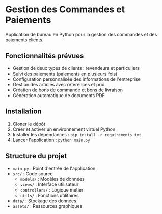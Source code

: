 # Gestion des Commandes et Paiements

Application de bureau en Python pour la gestion des commandes et des paiements clients.

## Fonctionnalités prévues

- Gestion de deux types de clients : revendeurs et particuliers
- Suivi des paiements (paiements en plusieurs fois)
- Configuration personnalisée des informations de l'entreprise
- Gestion des articles avec références et prix
- Création de bons de commande et bons de livraison
- Génération automatique de documents PDF

## Installation

1. Cloner le dépôt
2. Créer et activer un environnement virtuel Python
3. Installer les dépendances : `pip install -r requirements.txt`
4. Lancer l'application : `python main.py`

## Structure du projet

- `main.py` : Point d'entrée de l'application
- `src/` : Code source
  - `models/` : Modèles de données
  - `views/` : Interface utilisateur
  - `controllers/` : Logique métier
  - `utils/` : Fonctions utilitaires
- `data/` : Stockage des données
- `assets/` : Ressources graphiques